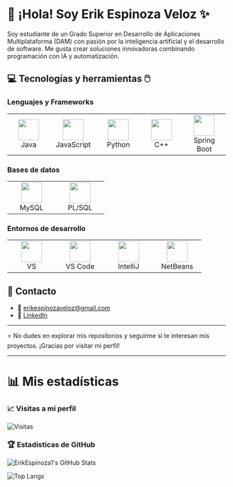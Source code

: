 # 👋 ¡Hola! Soy Erik Espinoza Veloz ✨
 
Soy estudiante de un Grado Superior en Desarrollo de Aplicaciones Multiplataforma (DAM) con pasión por la inteligencia artificial y el desarrollo de software. Me gusta crear soluciones innovadoras combinando programación con IA y automatización.
 
## 💻 Tecnologías y herramientas 🖱️
 
### Lenguajes y Frameworks
<div align="center">
<table>
<tr>
<td align="center" width="96">
<img src="https://cdn.jsdelivr.net/gh/devicons/devicon/icons/java/java-original-wordmark.svg" width="48" height="48"/>
<br>Java
</td>
<td align="center" width="96">
<img src="https://cdn.jsdelivr.net/gh/devicons/devicon/icons/javascript/javascript-original.svg" width="48" height="48"/>
<br>JavaScript
</td>
<td align="center" width="96">
<img src="https://cdn.jsdelivr.net/gh/devicons/devicon/icons/python/python-original.svg" width="48" height="48"/>
<br>Python
</td>
<td align="center" width="96">
<img src="https://cdn.jsdelivr.net/gh/devicons/devicon/icons/cplusplus/cplusplus-original.svg" width="48" height="48"/>
<br>C++
</td>
<td align="center" width="96">
<img src="https://cdn.jsdelivr.net/gh/devicons/devicon/icons/spring/spring-original.svg" width="48" height="48"/>
<br>Spring Boot
</td>
</tr>
</table>
</div>
 
### Bases de datos
<div align="center">
<table>
<tr>
<td align="center" width="96">
<img src="https://cdn.jsdelivr.net/gh/devicons/devicon/icons/mysql/mysql-original-wordmark.svg" width="48" height="48"/>
<br>MySQL
</td>
<td align="center" width="96">
<img src="https://cdn.jsdelivr.net/gh/devicons/devicon/icons/oracle/oracle-original.svg" width="48" height="48"/>
<br>PL/SQL
</td>
</tr>
</table>
</div>
 
### Entornos de desarrollo
<div align="center">
<table>
<tr>
<td align="center" width="96">
<img src="https://visualstudio.microsoft.com/wp-content/uploads/2021/10/Product-Icon.svg" width="48" height="48"/>
<br>VS
</td>
<td align="center" width="96">
<img src="https://upload.wikimedia.org/wikipedia/commons/9/9a/Visual_Studio_Code_1.35_icon.svg" width="48" height="48"/>
<br>VS Code
</td>
<td align="center" width="96">
<img src="https://upload.wikimedia.org/wikipedia/commons/9/9c/IntelliJ_IDEA_Icon.svg" width="48" height="48"/>
<br>IntelliJ
</td>
<td align="center" width="96">
<img src="https://upload.wikimedia.org/wikipedia/commons/thumb/9/98/Apache_NetBeans_Logo.svg/1200px-Apache_NetBeans_Logo.svg.png" width="48" height="48"/>
<br>NetBeans
</td>
</tr>
</table>
</div>
 
## 📢 Contacto
- 📧 erikespinozaveloz@gmail.com
- 💼 [LinkedIn](https://www.linkedin.com/in/erik-espinoza-veloz-605067350)
 
---
 
⭐ No dudes en explorar mis repositorios y seguirme si te interesan mis proyectos. ¡Gracias por visitar mi perfil!
 
---
 
# 📊 Mis estadísticas
### 📈 Visitas a mi perfil
![Visitas](https://komarev.com/ghpvc/?username=ErikEspinoza1&label=Visitas&color=blue&style=flat)

### 🏆 Estadísticas de GitHub
![ErikEspinoza1's GitHub Stats](https://github-readme-stats.vercel.app/api?username=ErikEspinoza1&show_icons=true&theme=tokyonight)

![Top Langs](https://github-readme-stats.vercel.app/api/top-langs/?username=ErikEspinoza1&layout=compact&theme=tokyonight&langs_count=10)
